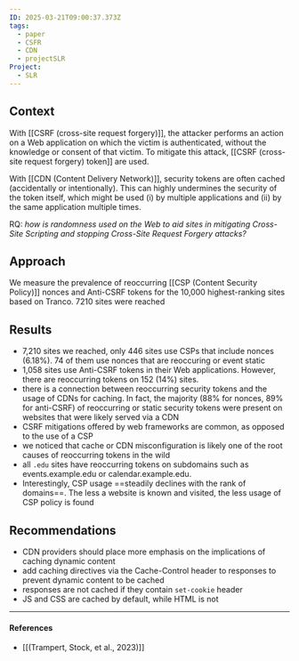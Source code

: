 ```yaml
---
ID: 2025-03-21T09:00:37.373Z
tags:
  - paper
  - CSFR
  - CDN
  - projectSLR
Project:
  - SLR
---
```

## Context

With [[CSRF (cross-site request forgery)]], the attacker performs an action on a Web application on which the victim is authenticated, without the knowledge or consent of that victim. To mitigate this attack, [[CSRF (cross-site request forgery) token]] are used.

With [[CDN (Content Delivery Network)]], security tokens are often cached (accidentally or intentionally). This can highly undermines the security of the token itself, which might be used (i) by multiple applications and (ii) by the same application multiple times.

RQ: *how is randomness used on the Web to aid sites in mitigating Cross-Site Scripting and stopping Cross-Site Request Forgery attacks?*

## Approach

We measure the prevalence of reoccurring [[CSP (Content Security Policy)]] nonces and Anti-CSRF tokens for the 10,000 highest-ranking sites based on Tranco. 7210 sites were reached

## Results

- 7,210 sites we reached, only 446 sites use CSPs that include nonces (6.18%). 74 of them use nonces that are reoccuring or event static
- 1,058 sites use Anti-CSRF tokens in their Web applications. However, there are reoccurring tokens on 152 (14%) sites.
- there is a connection between reoccurring security tokens and the usage of CDNs for caching. In fact, the majority (88% for nonces, 89% for anti-CSRF) of reoccurring or static security tokens were present on websites that were likely served via a CDN
- CSRF mitigations offered by web frameworks are common, as opposed to the use of a CSP
- we noticed that cache or CDN misconfiguration is likely one of the root causes of reoccurring tokens in the wild
- all `.edu` sites have reoccurring tokens on subdomains such as events.example.edu or calendar.example.edu.
- Interestingly, CSP usage ==steadily declines with the rank of domains==. The less a website is known and visited, the less usage of CSP policy is found

## Recommendations

- CDN providers should place more emphasis on the implications of caching dynamic content
 - add caching directives via the Cache-Control header to responses to prevent dynamic content to be cached
 - responses are not cached if they contain `set-cookie` header
 - JS and CSS are cached by default, while HTML is not
 
---
#### References
- [[(Trampert, Stock, et al., 2023)]]

